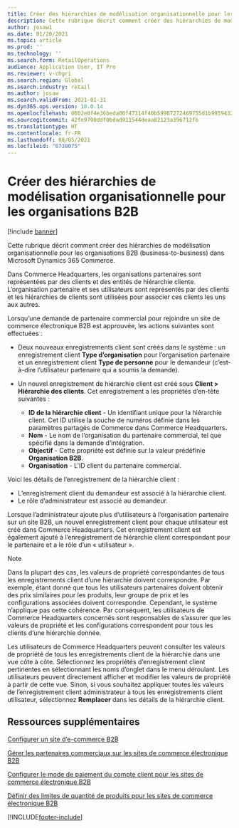 ```yaml
---
title: Créer des hiérarchies de modélisation organisationnelle pour les organisations B2B
description: Cette rubrique décrit comment créer des hiérarchies de modélisation organisationnelle pour les organisations B2B (business-to-business).
author: josaw1
ms.date: 01/20/2021
ms.topic: article
ms.prod: ''
ms.technology: ''
ms.search.form: RetailOperations
audience: Application User, IT Pro
ms.reviewer: v-chgri
ms.search.region: Global
ms.search.industry: retail
ms.author: josaw
ms.search.validFrom: 2021-01-31
ms.dyn365.ops.version: 10.0.14
ms.openlocfilehash: 0602e0f4e36beda06f47314f40b59967272469755d1b9959432e86f407c098e7
ms.sourcegitcommit: 42fe9790ddf0bdad911544deaa82123a396712fb
ms.translationtype: HT
ms.contentlocale: fr-FR
ms.lasthandoff: 08/05/2021
ms.locfileid: "6738075"
---
```

# <a name="create-org-modeling-hierarchies-for-b2b-organizations"></a>Créer des hiérarchies de modélisation organisationnelle pour les organisations B2B

[!include [banner](../../includes/banner.md)]

Cette rubrique décrit comment créer des hiérarchies de modélisation organisationnelle pour les organisations B2B (business-to-business) dans Microsoft Dynamics 365 Commerce.

Dans Commerce Headquarters, les organisations partenaires sont représentées par des clients et des entités de hiérarchie cliente. L’organisation partenaire et ses utilisateurs sont représentés par des clients et les hiérarchies de clients sont utilisées pour associer ces clients les uns aux autres.

Lorsqu’une demande de partenaire commercial pour rejoindre un site de commerce électronique B2B est approuvée, les actions suivantes sont effectuées :

- Deux nouveaux enregistrements client sont créés dans le système : un enregistrement client **Type d’organisation** pour l’organisation partenaire et un enregistrement client **Type de personne** pour le demandeur (c’est-à-dire l’utilisateur partenaire qui a soumis la demande).
- Un nouvel enregistrement de hiérarchie client est créé sous **Client \> Hiérarchie des clients**. Cet enregistrement a les propriétés d’en-tête suivantes :

    - **ID de la hiérarchie client** - Un identifiant unique pour la hiérarchie client. Cet ID utilise la souche de numéros définie dans les paramètres partagés de Commerce dans Commerce Headquarters.
    - **Nom** - Le nom de l’organisation du partenaire commercial, tel que spécifié dans la demande d’intégration.
    - **Objectif** - Cette propriété est définie sur la valeur prédéfinie **Organisation B2B**.
    - **Organisation** - L’ID client du partenaire commercial.

Voici les détails de l’enregistrement de la hiérarchie client :

- L’enregistrement client du demandeur est associé à la hiérarchie client.
- Le rôle d’administrateur est associé au demandeur.

Lorsque l’administrateur ajoute plus d’utilisateurs à l’organisation partenaire sur un site B2B, un nouvel enregistrement client pour chaque utilisateur est créé dans Commerce Headquarters. Cet enregistrement client est également ajouté à l’enregistrement de hiérarchie client correspondant pour le partenaire et a le rôle d’un « utilisateur ».

> [!NOTE]
> Dans la plupart des cas, les valeurs de propriété correspondantes de tous les enregistrements client d’une hiérarchie doivent correspondre. Par exemple, étant donné que tous les utilisateurs partenaires doivent obtenir des prix similaires pour les produits, leur groupe de prix et les configurations associées doivent correspondre. Cependant, le système n’applique pas cette cohérence. Par conséquent, les utilisateurs de Commerce Headquarters concernés sont responsables de s’assurer que les valeurs de propriété et les configurations correspondent pour tous les clients d’une hiérarchie donnée.

Les utilisateurs de Commerce Headquarters peuvent consulter les valeurs de propriété de tous les enregistrements client de la hiérarchie dans une vue côte à côte. Sélectionnez les propriétés d’enregistrement client pertinentes en sélectionnant les noms d’onglet dans le menu déroulant. Les utilisateurs peuvent directement afficher et modifier les valeurs de propriété à partir de cette vue. Sinon, si vous souhaitez appliquer toutes les valeurs de l’enregistrement client administrateur à tous les enregistrements client utilisateur, sélectionnez **Remplacer** dans les détails de la hiérarchie client.

## <a name="additional-resources"></a>Ressources supplémentaires

[Configurer un site d’e-commerce B2B](set-up-b2b-site.md)

[Gérer les partenaires commerciaux sur les sites de commerce électronique B2B](manage-b2b-users.md)

[Configurer le mode de paiement du compte client pour les sites de commerce électronique B2B](payment-method.md)

[Définir des limites de quantité de produits pour les sites de commerce électronique B2B](quantity-limits.md)


[!INCLUDE[footer-include](../../includes/footer-banner.md)]